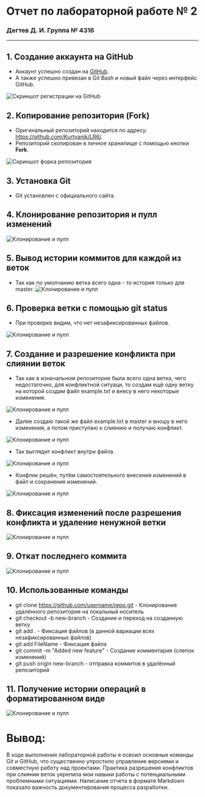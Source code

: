 # Отчет по лабораторной работе № 2

### Дегтев Д. И.  Группа № 4316

---

## 1. Создание аккаунта на GitHub

- Аккаунт успешно создан на [GitHub](https://github.com/smellilac).
- А также успешно привязан в Git Bash и новый файл через интерфейс GitHub.

![Скриншот регистрации на GitHub](screenshots/RegistrationData.png)

## 2. Копирование репозитория (Fork)

- Оригинальный репозиторий находится по адресу: https://github.com/Kurtyanik/LR6/.
- Репозиторий скопирован в личное хранилище с помощью кнопки **Fork**.

![Скриншот форка репозитория](screenshots/Fork.png)

## 3. Установка Git

- Git установлен с официального сайта.

## 4. Клонирование репозитория и пулл изменений 

![Клонирование и пулл](screenshots/ClonePull.jpg)

## 5. Вывод истории коммитов для каждой из веток

- Так как по умолчанию ветка всего одна - то история только для master.
![Клонирование и пулл](screenshots/HistoryBranches.jpg)

## 6. Проверка ветки с помощью git status
 
- При проверке видим, что нет незафиксированных файлов.

![Клонирование и пулл](screenshots/CleanBranch.jpg)

## 7. Создание и разрешение конфликта при слиянии веток

- Так как в изначальном репозиторие была всего одна ветка, чего недостаточно, для конфликтной ситуаци, то создам ещё одну ветку на которой создам файл example.txt и внесу в него некоторые изменения.

![Клонирование и пулл](screenshots/MakingConflict.jpg)

- Далее создаю такой же файл example.txt в master и вношу в него изменения, а потом приступаю к слиянию и получаю конфликт.

![Клонирование и пулл](screenshots/MakingConflict2.jpg)

- Так выглядит конфликт внутри файла.
  
![Клонирование и пулл](screenshots/ConflictInFile.jpg)

- Конфлик решён, путём самостоятельного внесения изменений в файл и сохранения изменений.
  
![Клонирование и пулл](screenshots/ResolveFileConflict.jpg)

## 8. Фиксация изменений после разрешения конфликта и удаление ненужной ветки

![Клонирование и пулл](screenshots/CommitChangesAfterConflict.jpg)

## 9. Откат последнего коммита

![Клонирование и пулл](screenshots/ResetCommit.jpg)

## 10. Использованные команды
- git clone https://github.com/username/repo.git - Клонирование удалённого репозитория на локальный носитель
- git checkout -b new-branch - Создание и переход на созданную ветку
- git add . - Фиксация файлов (в данной вариации всех незафиксированных файлов)
- git add FileName - Фиксация файла
- git commit -m "Added new feature" - Создание комментария (слепок изменений)
- git push origin new-branch - отправка коммитов в удалённый репозиторий

## 11. Получение истории операций в форматированном виде

![Клонирование и пулл](screenshots/FinalLog.png)

# Вывод:
В ходе выполнения лабораторной работы я освоил основные команды Git и GitHub, что существенно упростило управление версиями и совместную работу над проектами. Практика разрешения конфликтов при слиянии веток укрепила мои навыки работы с потенциальными проблемными ситуациями. Написание отчета в формате Markdown показало важность документирования процесса разработки.